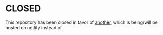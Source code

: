 # CLOSED

This repository has been closed in favor of [another](https://github.com/DhrumanBerlm/berlm.me), which is being/will be hosted on netlify instead of 
